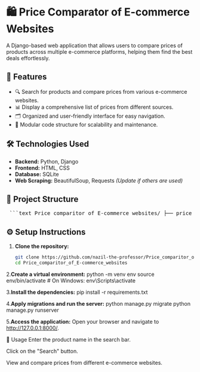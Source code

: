 # 🛍️ Price Comparator of E-commerce Websites

A Django-based web application that allows users to compare prices of products across multiple e-commerce platforms, helping them find the best deals effortlessly.

## 🚀 Features

- 🔍 Search for products and compare prices from various e-commerce websites.
- 📊 Display a comprehensive list of prices from different sources.
- 🗂️ Organized and user-friendly interface for easy navigation.
- 🧩 Modular code structure for scalability and maintenance.

## 🛠️ Technologies Used

- **Backend:** Python, Django
- **Frontend:** HTML, CSS
- **Database:** SQLite
- **Web Scraping:** BeautifulSoup, Requests *(Update if others are used)*

## 📁 Project Structure
<pre> ```text Price_comparitor_of_E-commerce_websites/ ├── price_comparator/ # Django app for core functionalities ├── scraper/ # Module for web scraping logic ├── db.sqlite3 # SQLite database ├── manage.py # Django's command-line utility └── README.md # Project documentation ``` </pre>

## ⚙️ Setup Instructions

1. **Clone the repository:**

   ```bash
   git clone https://github.com/nazil-the-professor/Price_comparitor_of_E-commerce_websites.git
   cd Price_comparitor_of_E-commerce_websites

2.**Create a virtual environment:**
  python -m venv env
  source env/bin/activate  # On Windows: env\Scripts\activate

3.**Install the dependencies:**
  pip install -r requirements.txt

4.**Apply migrations and run the server:**
  python manage.py migrate
  python manage.py runserver

5.**Access the application:**
  Open your browser and navigate to http://127.0.0.1:8000/.

  🧪 Usage
  Enter the product name in the search bar.

  Click on the "Search" button.

  View and compare prices from different e-commerce websites.

